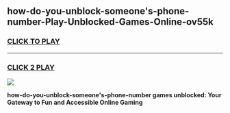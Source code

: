 
## how-do-you-unblock-someone's-phone-number-Play-Unblocked-Games-Online-ov55k
<h3>
<a href="https://premium76.site?title=how-do-you-unblock-someone's-phone-number&ref=25A">CLICK TO PLAY</a></h3>
<hr>

<h3>
<a href="https://premium76.site?title=how-do-you-unblock-someone's-phone-number&ref=25A">CLICK 2 PLAY</a>
  
</h3>

<a href="https://premium76.site?title=how-do-you-unblock-someone's-phone-number&ref=25A"><img src="https://clearcache.store/games.png"></a>


**how-do-you-unblock-someone's-phone-number games unblocked: Your Gateway to Fun and Accessible Online Gaming**
